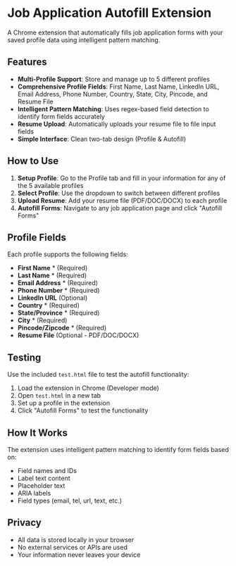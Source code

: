 # Job Application Autofill Extension

A Chrome extension that automatically fills job application forms with your saved profile data using intelligent pattern matching.

## Features

- **Multi-Profile Support**: Store and manage up to 5 different profiles
- **Comprehensive Profile Fields**: First Name, Last Name, LinkedIn URL, Email Address, Phone Number, Country, State, City, Pincode, and Resume File
- **Intelligent Pattern Matching**: Uses regex-based field detection to identify form fields accurately
- **Resume Upload**: Automatically uploads your resume file to file input fields
- **Simple Interface**: Clean two-tab design (Profile & Autofill)

## How to Use

1. **Setup Profile**: Go to the Profile tab and fill in your information for any of the 5 available profiles
2. **Select Profile**: Use the dropdown to switch between different profiles
3. **Upload Resume**: Add your resume file (PDF/DOC/DOCX) to each profile
4. **Autofill Forms**: Navigate to any job application page and click "Autofill Forms"

## Profile Fields

Each profile supports the following fields:
- **First Name** * (Required)
- **Last Name** * (Required)  
- **Email Address** * (Required)
- **Phone Number** * (Required)
- **LinkedIn URL** (Optional)
- **Country** * (Required)
- **State/Province** * (Required)
- **City** * (Required)
- **Pincode/Zipcode** * (Required)
- **Resume File** (Optional - PDF/DOC/DOCX)

## Testing

Use the included `test.html` file to test the autofill functionality:
1. Load the extension in Chrome (Developer mode)
2. Open `test.html` in a new tab
3. Set up a profile in the extension
4. Click "Autofill Forms" to test the functionality

## How It Works

The extension uses intelligent pattern matching to identify form fields based on:
- Field names and IDs
- Label text content
- Placeholder text
- ARIA labels
- Field types (email, tel, url, text, etc.)

## Privacy

- All data is stored locally in your browser
- No external services or APIs are used
- Your information never leaves your device